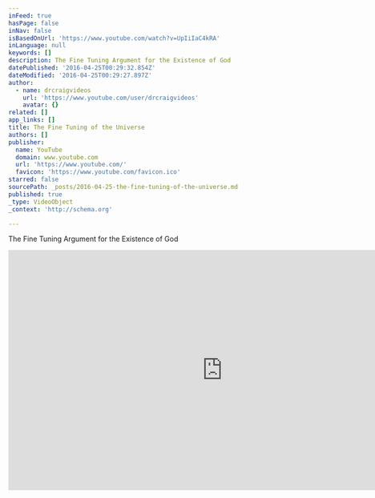 ```yaml
---
inFeed: true
hasPage: false
inNav: false
isBasedOnUrl: 'https://www.youtube.com/watch?v=UpIiIaC4kRA'
inLanguage: null
keywords: []
description: The Fine Tuning Argument for the Existence of God
datePublished: '2016-04-25T00:29:32.854Z'
dateModified: '2016-04-25T00:29:27.897Z'
author:
  - name: drcraigvideos
    url: 'https://www.youtube.com/user/drcraigvideos'
    avatar: {}
related: []
app_links: []
title: The Fine Tuning of the Universe
authors: []
publisher:
  name: YouTube
  domain: www.youtube.com
  url: 'https://www.youtube.com/'
  favicon: 'https://www.youtube.com/favicon.ico'
starred: false
sourcePath: _posts/2016-04-25-the-fine-tuning-of-the-universe.md
published: true
_type: VideoObject
_context: 'http://schema.org'

---
```

The Fine Tuning Argument for the Existence of God

<iframe src="https://cdn.embedly.com/widgets/media.html?src=https%3A%2F%2Fwww.youtube.com%2Fembed%2FUpIiIaC4kRA%3Ffeature%3Doembed&amp;url=https%3A%2F%2Fwww.youtube.com%2Fwatch%3Fv%3DUpIiIaC4kRA&amp;image=https%3A%2F%2Fi.ytimg.com%2Fvi%2FUpIiIaC4kRA%2Fhqdefault.jpg&amp;key=b7d04c9b404c499eba89ee7072e1c4f7&amp;type=text%2Fhtml&amp;schema=youtube" width="854" height="480" scrolling="no" frameborder="0" allowfullscreen="" style=""></iframe>